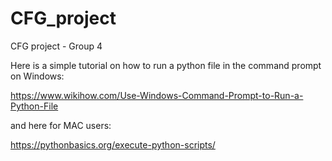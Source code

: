 # CFG_project
CFG project - Group 4

Here is a simple tutorial on how to run a python file in the command prompt on Windows:

https://www.wikihow.com/Use-Windows-Command-Prompt-to-Run-a-Python-File

and here for MAC users:

https://pythonbasics.org/execute-python-scripts/
